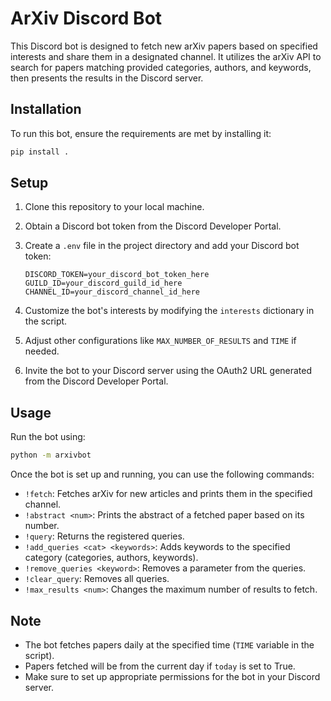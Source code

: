 # ArXiv Discord Bot

This Discord bot is designed to fetch new arXiv papers based on specified
interests and share them in a designated channel. It utilizes the arXiv API to
search for papers matching provided categories, authors, and keywords, then
presents the results in the Discord server.

## Installation

To run this bot, ensure the requirements are met by installing it:

```bash
pip install .
```

## Setup

1. Clone this repository to your local machine.
2. Obtain a Discord bot token from the Discord Developer Portal.
3. Create a `.env` file in the project directory and add your Discord bot token:

   ```plaintext
   DISCORD_TOKEN=your_discord_bot_token_here
   GUILD_ID=your_discord_guild_id_here
   CHANNEL_ID=your_discord_channel_id_here
   ```

4. Customize the bot's interests by modifying the `interests` dictionary in the
   script.
5. Adjust other configurations like `MAX_NUMBER_OF_RESULTS` and `TIME` if
   needed.
6. Invite the bot to your Discord server using the OAuth2 URL generated from the
   Discord Developer Portal.

## Usage

Run the bot using:

```bash
python -m arxivbot
```

Once the bot is set up and running, you can use the following commands:

- `!fetch`: Fetches arXiv for new articles and prints them in the specified
  channel.
- `!abstract <num>`: Prints the abstract of a fetched paper based on its number.
- `!query`: Returns the registered queries.
- `!add_queries <cat> <keywords>`: Adds keywords to the specified category
  (categories, authors, keywords).
- `!remove_queries <keyword>`: Removes a parameter from the queries.
- `!clear_query`: Removes all queries.
- `!max_results <num>`: Changes the maximum number of results to fetch.

## Note

- The bot fetches papers daily at the specified time (`TIME` variable in the
  script).
- Papers fetched will be from the current day if `today` is set to True.
- Make sure to set up appropriate permissions for the bot in your Discord
  server.
